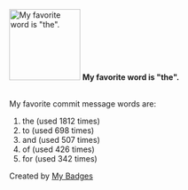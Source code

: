 <img src="https://my-badges.github.io/my-badges/favorite-word.png" alt="My favorite word is &quot;the&quot;." title="My favorite word is &quot;the&quot;." width="128">
<strong>My favorite word is &quot;the&quot;.</strong>
<br><br>

My favorite commit message words are:

1. the (used 1812 times)
2. to (used 698 times)
3. and (used 507 times)
4. of (used 426 times)
5. for (used 342 times)


Created by <a href="https://github.com/my-badges/my-badges">My Badges</a>